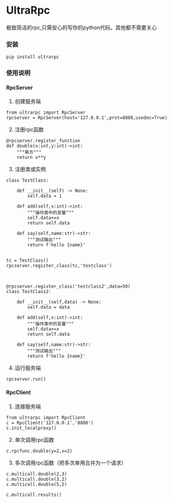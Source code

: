 # UltraRpc
极致简洁的rpc,只需安心的写你的python代码，其他都不需要关心

### 安装
```
pip install ultrarpc
```

### 使用说明

#### RpcServer

1.  创建服务端
```
from ultrarpc import RpcServer
rpcserver = RpcServer(host='127.0.0.1',prot=8808,usedoc=True)
```
2.  注册rpc函数
```
@rpcserver.register_function
def double(x:int,y:int)->int:
    """乘方"""
    return x**y

```
3. 注册类或实例
```
class TestClass:

    def __init__(self) -> None:
        self.data = 1

    def add(self,x:int)->int:
        """操作类中的变量"""
        self.data+=x
        return self.data

    def say(self,name:str)->str:
        """测试输出"""
        return f'hello {name}'

    
tc = TestClass()    
rpcserver.register_class(tc,'testclass')



@rpcserver.register_class('testclass2',data=50)
class TestClass2:

    def __init__(self,data) -> None:
        self.data = data

    def add(self,x:int)->int:
        """操作类中的变量"""
        self.data+=x
        return self.data

    def say(self,name:str)->str:
        """测试输出"""
        return f'hello {name}'

```

4.  运行服务端
```
rpcserver.run()
```


#### RpcClient

1.  连接服务端
```
from ultrarpc import RpcClient
c = RpcClient('127.0.0.1','8808')
c.init_localproxy()
```
2.  单次调用rpc函数
```
c.rpcfunc.double(y=2,x=2)
```
3.  多次调用rpc函数（把多次单用合并为一个请求）
```
c.multicall.double(2,3)
c.multicall.double(3,2)
c.multicall.double(5,2)

c.multicall.results()
```

